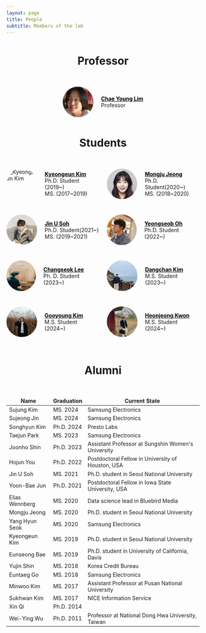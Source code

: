 ```yaml
---
layout: page
title: People
subtitle: Members of the lab
---
```

<!-- Refactored HTML for a consistent two-column layout -->

<h1>Professor</h1>

<div class="prof-container">
  <div class="image-container">
    <img src="/people/chaeyoung/files/chaeyoung.jpg" alt="Chae Young Lim">
  </div>
  <div class="text-container">
    <a class="name" href="/about/">Chae Young Lim</a>
    <p>Professor</p>
  </div>
</div>

<h1>Students</h1>
<div class="person-box">
<div class="person-container">
  <div class="image-container">
    <img src="/people/kyeongeun/files/kyeongeun.jpg" alt="Kyeongeun Kim">
  </div>
  <div class="text-container">
    <a class="name" href="/people/kyeongeun/">Kyeongeun Kim</a>
    <p>Ph.D. Student (2019~)</p>
    <p>MS. (2017~2019)</p>
  </div>
</div>

<div class="person-container">
  <div class="image-container">
    <img src="/people/mongju/files/mongju.jpg" alt="Mongju Jeong">
    </div>
    <div class="text-container">
    <a class="name" href="/people/mongju/">Mongju Jeong</a>
    <p>Ph.D. Student(2020~)</p>
    <p>MS. (2018~2020)</p>
    </div>
</div>

<div class="person-container">
  <div class="image-container">
    <img src="/people/jinu/files/jinu.jpg" alt="Jin U Soh">
  </div>
  <div class="text-container">
    <a class="name" href="/people/jinu/">Jin U Soh</a>
    <p>Ph.D. Student(2021~)</p>
    <p>MS. (2019~2021)</p>
  </div>
</div>

<div class="person-container">
  <div class="image-container">
    <img src="/people/yeongseob/files/yeongseob.jpg" alt="Yeongseob Oh">
  </div>
  <div class="text-container">
    <a class="name" href="/people/yeongseob/">Yeongseob Oh</a>
    <p>Ph.D. Student (2022~)</p>
  </div>
</div>

<div class="person-container">
  <div class="image-container">
    <img src="/people/changseok/files/changseok.png" alt="Changseok Lee">
  </div>
  <div class="text-container">
    <a class="name" href="/people/changseok/">Changseok Lee</a>
    <p>Ph. D. Student (2023~)</p>
  </div>
</div>

<div class="person-container">
  <div class="image-container">
    <img src="/people/dangchan/files/dangchan.jpg" alt="Dangchan Kim">
  </div>
  <div class="text-container">
    <a class="name" href="/people/dangchan/">Dangchan Kim</a>
    <p>M.S. Student (2023~)</p>
  </div>
</div>


<div class="person-container">
  <div class="image-container">
    <img src="/people/gooyoung/files/gooyoung.jpg" alt="Gooyoung Kim">
  </div>
  <div class="text-container">
    <a class="name" href="/people/gooyoung/">Gooyoung Kim</a>
    <p>M.S. Student (2024~)</p>
  </div>
</div>


<div class="person-container">
  <div class="image-container">
    <img src="/people/heonjeong/files/heonjeong.jpg" alt="Heonjeong Kwon">
  </div>
  <div class="text-container">
    <a class="name" href="/people/heonjeong/">Heonjeong Kwon</a>
    <p>M.S. Student (2024~)</p>
  </div>
</div>
</div>

<h1>Alumni</h1>

<table>
  <thead>
    <tr>
      <th>Name</th>
      <th>Graduation</th>
      <th>Current State</th>
    </tr>
  </thead>
  <tbody>
    <tr>
      <td>Sujung Kim</td>
      <td>MS. 2024</td>
      <td>Samsung Electronics</td>
    </tr>
 <tr>
      <td>Sujeong Jin</td>
      <td>MS. 2024</td>
      <td>Samsung Electronics</td>
    </tr>
 <tr>
      <td>Songhyun Kim</td>
      <td>Ph.D. 2024</td>
      <td>Presto Labs</td>
    </tr>
<tr>
      <td>Taejun Park</td>
      <td>MS. 2023</td>
      <td>Samsung Electronics</td>
    </tr>
   <tr>
      <td>Joonho Shin</td>
      <td>Ph.D. 2023</td>
      <td>Assistant Professor at Sungshin Women's University</td>
    </tr>
    <tr>
      <td>Hojun You</td>
      <td>Ph.D. 2022</td>
      <td>Postdoctoral Fellow in University of Houston, USA</td>
    </tr>
  <tr>
      <td>Jin U Soh</td>
      <td>MS. 2021</td>
      <td>Ph.D. student in Seoul National University</td>
    </tr>
   <tr>
      <td>Yoon-Bae Jun</td>
      <td>Ph.D. 2021</td>
      <td>Postdoctoral Fellow in Iowa State University, USA</td>
    </tr>
<tr>
      <td>Elias Wennberg</td>
      <td>MS. 2020</td>
      <td>Data science lead in Bluebird Media</td>
    </tr>
     <tr>
      <td>Mongju Jeong</td>
      <td>MS. 2020</td>
      <td>Ph.D. student in Seoul National University</td>
    </tr>
    <tr>
      <td>Yang Hyun Seok</td>
      <td>MS. 2020</td>
      <td>Samsung Electronics</td>
    </tr>
   <tr>
      <td>Kyeongeun Kim</td>
      <td>MS. 2019</td>
      <td>Ph.D. student in Seoul National University</td>
    </tr>
 <tr>
      <td>Eunseong Bae</td>
      <td>MS. 2019</td>
      <td>Ph.D. student in University of California, Davis</td>
    </tr>
    <tr>
      <td>Yujin Shin</td>
      <td>MS. 2018</td>
      <td>Korea Credit Bureau</td>
    </tr>
     <tr>
      <td>Euntaeg Go</td>
      <td>MS. 2018</td>
      <td>Samsung Electronics</td>
    </tr>
   <tr>
      <td>Minwoo Kim</td>
      <td>MS. 2017</td>
      <td>Assistant Professor at Pusan National University</td>
    </tr>
    <tr>
      <td>Sukhwan Kim</td>
      <td>MS. 2017</td>
      <td>NICE Information Service</td>
    </tr>
     <tr>
      <td>Xin Qi</td>
      <td>Ph.D. 2014</td>
      <td></td>
    </tr>
<tr>
      <td>Wei-Ying Wu</td>
      <td>Ph.D. 2011</td>
      <td>Professor at National Dong Hwa University, Taiwan</td>
    </tr>
  </tbody>
</table>

<style>
  h1 {
  margin-bottom: 50px;
  margin-top: 50px;
  text-align: center;
}

.prof-container {
  display: flex;
  align-items: center;
  justify-content: center;
  margin-bottom: 20px;
}

.person-box {
  display: flex;
  flex-wrap: wrap;
  justify-content: center; /* Center the .person-container elements */
  gap: 20px; /* Optional: Adds space between the containers */
}

.person-container {
  display: flex;
  align-items: center;
  justify-content: flex-start; /* Keeps content left-aligned within each .person-container */
  width: calc(50% - 10px); /* Adjust width as needed, accounting for the gap */
  margin-bottom: 20px;
}

.image-container {
  display: flex;
  justify-content: center;
  align-items: center;
  margin-right: 20px; /* Space between image and text */
}

.image-container img {
  width: 80px;
  height: 80px;
  border-radius: 50%;
}

.text-container {
  display: flex;
  flex-direction: column;
  justify-content: center;
}

.text-container p {
  margin: 0 !important; /* Remove default margin */
}

.text-container a {
  color: #000000; /* Sets hyperlink text to black. Adjust the color value as needed */
}

@media (max-width: 768px) {
  .person-box {
    justify-content: center; /* Center the .person-container elements */
  }

  .person-container {
    width: 100%; /* Full width on smaller screens */
    justify-content: center; /* Center content within each .person-container */
  }
}


.name {
  font-weight: bold;
}

table {
  width: 100%;
}

table, th, td {
  border: none !important;
}
  
</style>
